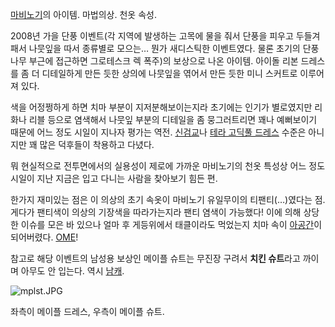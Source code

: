 [마비노기](%EB%A7%88%EB%B9%84%EB%85%B8%EA%B8%B0.md)의 아이템. 마법의상. 천옷 속성.

2008년 가을 단풍 이벤트(각 지역에 발생하는 고목에 물을 줘서 단풍을 피우고 두들겨 패서 나뭇잎을 따서 종류별로 모으는… 뭔가 새디스틱한
이벤트였다. 물론 초기의 단풍나무 부근에 접근하면 그로테스크 렉 폭주)의 보상으로 나온 아이템. 아이돌 리본 드레스를 좀 더 디테일하게 만든
듯한 상의에 나뭇잎을 엮어서 만든 듯한 미니 스커트로 이루어져 있다.  

색을 어정쩡하게 하면 치마 부분이 지저분해보이는지라 초기에는 인기가 별로였지만 리화나 리블 등으로 염색해서 나뭇잎 부분의 디테일을 좀
뭉그러트리면 꽤나 예뻐보이기 때문에 어느 정도 시일이 지나자 평가는 역전.
[신검교](%EA%B2%80%EC%82%AC%ED%95%99%EA%B5%90%20%EA%B5%90%EB%B3%B5.md)나 [테라 고딕풀 드레스](%ED%85%8C%EB%9D%BC%20%EA%B3%A0%EB%94%95%20%ED%92%80%20%EB%93%9C%EB%A0%88%EC%8A%A4.md) 수준은 아니지만 꽤 많은 덕후들이 착용하고 다녔다.

뭐 현실적으로 전투면에서의 실용성이 제로에 가까운 마비노기의 천옷 특성상 어느 정도 시일이 지난 지금은 입고 다니는 사람을 찾아보기 힘든
편.  

한가지 재미있는 점은 이 의상의 초기 속옷이 마비노기 유일무이의 티팬티(…)였다는 점. 게다가 팬티색이 의상의 기장색을 따라가는지라 팬티
염색이 가능했다! 이에 의해 상당한 이슈를 모은 바 있으나 얼마 후 게등위에서 태클이라도 먹었는지 치마 속이
[아공간](%EC%95%84%EA%B3%B5%EA%B0%84.md)이 되어버렸다. [OME](OME.md)!

참고로 해당 이벤트의 남성용 보상인 메이플 슈트는 무진장 구려서 **치킨 슈트**라고 까이며 아무도 안 입는다. 역시
[남캐](%EB%82%A8%EC%BA%90.md).

![mplst.JPG](http://z4.enha.kr/http://rigvedawiki.net/r1/pds/mplst.JPG)

  
좌측이 메이플 드레스, 우측이 메이플 슈트.

